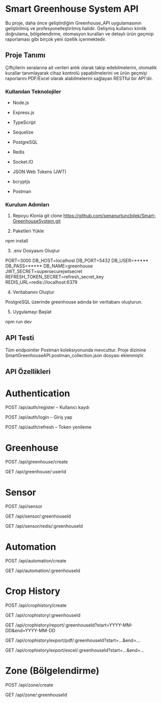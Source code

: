 # Smart Greenhouse System API

Bu proje, daha önce geliştirdiğim Greenhouse_API uygulamasının geliştirilmiş ve profesyonelleştirilmiş halidir. Gelişmiş kullanıcı kimlik doğrulama, bölgelendirme, otomasyon kuralları ve detaylı ürün geçmişi raporlaması gibi birçok yeni özellik içermektedir.

## Proje Tanımı

Çiftçilerin seralarına ait verileri anlık olarak takip edebilmelerini, otomatik kurallar tanımlayarak cihaz kontrolü yapabilmelerini ve ürün geçmişi raporlarını PDF/Excel olarak alabilmelerini sağlayan RESTful bir API'dir.

###  Kullanılan Teknolojiler

- Node.js

- Express.js

- TypeScript

- Sequelize

- PostgreSQL

- Redis

- Socket.IO

- JSON Web Tokens (JWT)

- bcryptjs

- Postman


### Kurulum Adımları

1. Repoyu Klonla
git clone https://github.com/senanurtuncbilek/Smart-GreenhouseSystem.git


2. Paketleri Yükle

npm install


3. .env Dosyasını Oluştur

PORT=3000
DB_HOST=localhost
DB_PORT=5432
DB_USER=*****
DB_PASS=*****
DB_NAME=greenhouse
JWT_SECRET=supersecurejwtsecret
REFRESH_TOKEN_SECRET=refresh_secret_key
REDIS_URL=redis://localhost:6379


4. Veritabanını Oluştur

PostgreSQL üzerinde greenhouse adında bir veritabanı oluşturun.

5. Uygulamayı Başlat

npm run dev


## API Testi

Tüm endpointler Postman koleksiyonunda mevcuttur. Proje dizinine SmartGreenhouseAPI.postman_collection.json dosyası eklenmiştir.



## API Özellikleri

# Authentication
POST /api/auth/register – Kullanıcı kaydı

POST /api/auth/login – Giriş yap

POST /api/auth/refresh – Token yenileme

# Greenhouse
POST /api/greenhouse/create

GET /api/greenhouse/:userId

# Sensor
POST /api/sensor

GET /api/sensor/:greenhouseId

GET /api/sensor/redis/:greenhouseId

# Automation
POST /api/automation/create

GET /api/automation/:greenhouseId

# Crop History
POST /api/crophistory/create

GET /api/crophistory/:greenhouseId

GET /api/crophistory/report/:greenhouseId?start=YYYY-MM-DD&end=YYYY-MM-DD

GET /api/crophistory/export/pdf/:greenhouseId?start=...&end=...

GET /api/crophistory/export/excel/:greenhouseId?start=...&end=...

# Zone (Bölgelendirme)
POST /api/zone/create

GET /api/zone/:greenhouseId
